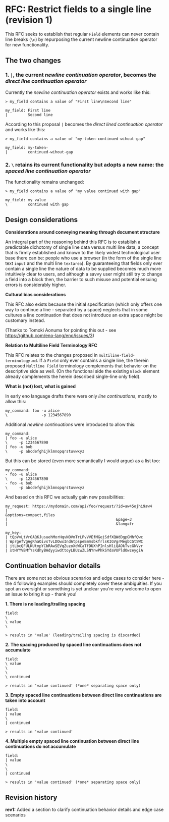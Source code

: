 # RFC: Restrict fields to a single line (revision 1)

This RFC seeks to establish that regular `Field` elements can never contain line breaks (`\n`) by repurposing the current newline continuation operator for new functionality.

## The two changes

### 1. `|`, the current *newline continuation operator*, becomes the *direct line continuation operator*

Currently the *newline continuation operator* exists and works like this:

```eno
> my_field contains a value of "First line\nSecond line"

my_field: First line
|         Second line
```

According to this proposal `|` becomes the *direct lined continuation operator* and works like this:

```eno
> my_field contains a value of "my-token-continued-wihout-gap"

my_field: my-token-
|         continued-wihout-gap
```

### 2. `\` retains its current functionality but adopts a new name: the *spaced line continuation operator*

The functionality remains unchanged:

```eno
> my_field contains a value of "my value continued with gap"

my_field: my value
\         continued with gap
```

## Design considerations

**Considerations around conveying meaning through document structure**

An integral part of the reasoning behind this RFC is to establish a predictable dichotomy of single line data versus multi line data, a concept that is firmly established and known to the likely widest technological user base there can be: people who use a browser (in the form of the single line text `input` and the multi line `textarea`). By guaranteeing that fields only ever contain a single line the nature of data to be supplied becomes much more intuitively clear to users, and although a savvy user might still try to change a field into a block then, the barrier to such misuse and potential ensuing errors is considerably higher.

**Cultural bias considerations**

This RFC also exists because the initial specification (which only offers one way to continue a line - separated by a space) neglects that in some cultures a line continuation that does not introduce an extra space might be customary instead.

(Thanks to Tomoki Aonuma for pointing this out - see https://github.com/eno-lang/eno/issues/3)

**Relation to Multiline Field Terminology RFC**

This RFC relates to the changes proposed in `multiline-field-terminology.md`.
If a `Field` only ever contains a single line, the therein proposed `Multline Field`
terminology complements that behavior on the descriptive side as well. (On the functional side the existing `Block` element already complements the herein described single-line only field).

**What is (not) lost, what is gained**

In early eno language drafts there were only *line continuations*, mostly to allow this:

```eno
my_command: foo -u alice
\               -p 1234567890
```

Additional *newline continuations* were introduced to allow this:

```eno
my_command:
| foo -u alice
\     -p 1234567890
| foo -u bob
\     -p abcdefghijklmnopqrstuvwxyz
```

But this can be stored (even more semantically I would argue) as a list too:

```eno
my_command:
- foo -u alice
\     -p 1234567890
- foo -u bob
\     -p abcdefghijklmnopqrstuvwxyz
```

And based on this RFC we actually gain new possibilities:

```eno
my_request: https://mydomain.com/api/foo/request/?id=aw45ojhi9aw4
|                                                &options=compact,files
|                                                &page=3
|                                                &lang=fr

my_key:
| tQpVvLtVrOAQKJusuehMorHqvNOVmTrLPvVVEfMGeiSdfXQWdDgpGMhfQwc
| WprgefVgAgRhaOivsTvLDOwxIndAtpspeEmmsbkfrlsKIGVgrMegbCGtSWC
| jtLbcQFULKUtmpYCbRAwSEVqZuzoXdWCaTfDUXhPInlsHliQAOkTvcGkVvr
| xtHYYVBMfYsKdhyBAdyyiwdttoyLBUzwZLSNYnwPhkSYdaVUPldOwzeygiA
```

## Continuation behavior details

There are some not so obvious scenarios and edge cases to consider here - the 4 following examples should completely cover these ambiguities. If you spot an oversight or something is yet unclear you're very welcome to open an issue to bring it up - thank you!

**1. There is no leading/trailing spacing**

```eno
field:
\
\ value
\

> results in 'value' (leading/trailing spacing is discarded)
```

**2. The spacing produced by spaced line continuations does not accumulate**

```eno
field:
\ value
\
\
\ continued

> results in 'value continued' (*one* separating space only)
```

**3. Empty spaced line continuations between direct line continuations are taken into account**

```eno
field:
| value
\
| continued

> results in 'value continued'
```

**4. Multiple empty spaced line continuation between direct line continuations do not accumulate**

```eno
field:
| value
\
\
| continued

> results in 'value continued' (*one* separating space only)
```

## Revision history

**rev1:** Added a section to clarify continuation behavior details and edge case scenarios
